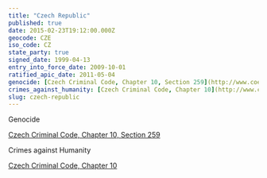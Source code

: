 ```yaml
---
title: "Czech Republic"
published: true
date: 2015-02-23T19:12:00.000Z
geocode: CZE
iso_code: CZ
state_party: true
signed_date: 1999-04-13
entry_into_force_date: 2009-10-01
ratified_apic_date: 2011-05-04
genocide: [Czech Criminal Code, Chapter 10, Section 259](http://www.coe.int/t/dlapil/codexter/Source/country_profiles/legislation/CT%20Legislation%20-%20Czech%20Republic%20Criminal%20Code.pdf)
crimes_against_humanity: [Czech Criminal Code, Chapter 10](http://www.coe.int/t/dlapil/codexter/Source/country_profiles/legislation/CT%20Legislation%20-%20Czech%20Republic%20Criminal%20Code.pdf)
slug: czech-republic
---
```

Genocide

[Czech Criminal Code, Chapter 10, Section 259](http://www.coe.int/t/dlapil/codexter/Source/country_profiles/legislation/CT%20Legislation%20-%20Czech%20Republic%20Criminal%20Code.pdf)

Crimes against Humanity

[Czech Criminal Code, Chapter 10](http://www.coe.int/t/dlapil/codexter/Source/country_profiles/legislation/CT%20Legislation%20-%20Czech%20Republic%20Criminal%20Code.pdf)


